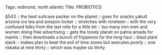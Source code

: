 Tags: redmond, north atlantic
Title: PROBIOTICS
  
∆543 :: the best suitcase packer on the planet :: goes for snacks yakult arizona ice tea and amazon locker :: stretches with nineteen :: with the very confused folks from the last mile for a little bit :: too many iron men and women doing free advertising :: gets the lonely planet on patria amada for mamis :: then downloads a bunch of frippenos for the long haul :: blast plaid slack :: makes plan to beat the evil of time zones but executes poorly :: one riskaka at nine thirty :: which was maybe six thirty  
